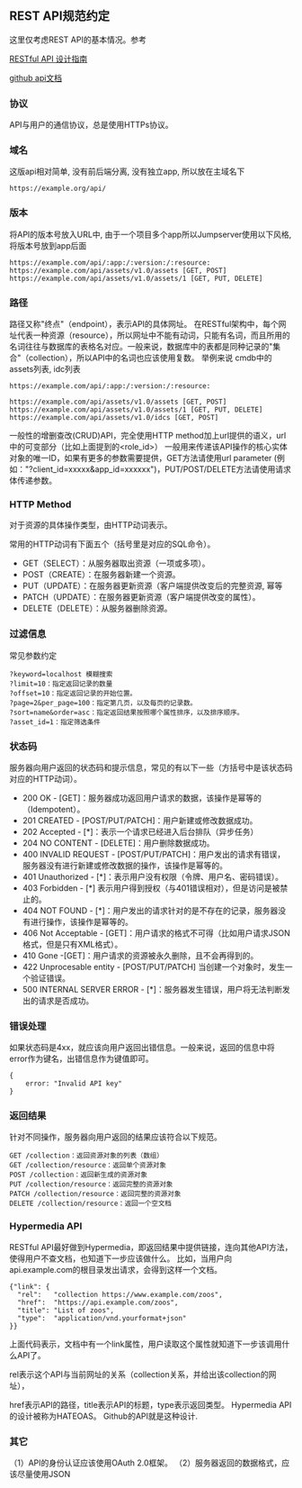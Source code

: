 ## REST API规范约定

这里仅考虑REST API的基本情况。参考 

[RESTful API 设计指南](http://www.ruanyifeng.com/blog/2014/05/restful_api.html)

[github api文档](https://developer.github.com/v3/)

### 协议

API与用户的通信协议，总是使用HTTPs协议。


### 域名

这版api相对简单, 没有前后端分离, 没有独立app, 所以放在主域名下 

```
https://example.org/api/
```

### 版本

将API的版本号放入URL中, 由于一个项目多个app所以Jumpserver使用以下风格,
将版本号放到app后面

```
https://example.com/api/:app:/:version:/:resource:
https://example.com/api/assets/v1.0/assets [GET, POST]
https://example.com/api/assets/v1.0/assets/1 [GET, PUT, DELETE]
```


### 路径

路径又称"终点"（endpoint），表示API的具体网址。
在RESTful架构中，每个网址代表一种资源（resource），所以网址中不能有动词，只能有名词，而且所用的名词往往与数据库的表格名对应。一般来说，数据库中的表都是同种记录的"集合"（collection），所以API中的名词也应该使用复数。
举例来说 cmdb中的assets列表, idc列表

```
https://example.com/api/:app:/:version:/:resource:

https://example.com/api/assets/v1.0/assets [GET, POST]
https://example.com/api/assets/v1.0/assets/1 [GET, PUT, DELETE]
https://example.com/api/assets/v1.0/idcs [GET, POST]
```

一般性的增删查改(CRUD)API，完全使用HTTP method加上url提供的语义，url中的可变部分（比如上面提到的<role_id>）
一般用来传递该API操作的核心实体对象的唯一ID，如果有更多的参数需要提供，GET方法请使用url parameter
(例如："?client_id=xxxxx&app_id=xxxxxx")，PUT/POST/DELETE方法请使用请求体传递参数。


### HTTP Method

对于资源的具体操作类型，由HTTP动词表示。

常用的HTTP动词有下面五个（括号里是对应的SQL命令）。

- GET（SELECT）：从服务器取出资源（一项或多项）。
- POST（CREATE）：在服务器新建一个资源。
- PUT（UPDATE）：在服务器更新资源（客户端提供改变后的完整资源, 幂等
- PATCH（UPDATE）：在服务器更新资源（客户端提供改变的属性）。
- DELETE（DELETE）：从服务器删除资源。


### 过滤信息

常见参数约定

```
?keyword=localhost 模糊搜索
?limit=10：指定返回记录的数量
?offset=10：指定返回记录的开始位置。
?page=2&per_page=100：指定第几页，以及每页的记录数。
?sort=name&order=asc：指定返回结果按照哪个属性排序，以及排序顺序。
?asset_id=1：指定筛选条件
```


### 状态码

服务器向用户返回的状态码和提示信息，常见的有以下一些（方括号中是该状态码对应的HTTP动词）。

- 200 OK - [GET]：服务器成功返回用户请求的数据，该操作是幂等的（Idempotent）。
- 201 CREATED - [POST/PUT/PATCH]：用户新建或修改数据成功。
- 202 Accepted - [*]：表示一个请求已经进入后台排队（异步任务）
- 204 NO CONTENT - [DELETE]：用户删除数据成功。
- 400 INVALID REQUEST - [POST/PUT/PATCH]：用户发出的请求有错误，服务器没有进行新建或修改数据的操作，该操作是幂等的。
- 401 Unauthorized - [*]：表示用户没有权限（令牌、用户名、密码错误）。
- 403 Forbidden - [*] 表示用户得到授权（与401错误相对），但是访问是被禁止的。
- 404 NOT FOUND - [*]：用户发出的请求针对的是不存在的记录，服务器没有进行操作，该操作是幂等的。
- 406 Not Acceptable - [GET]：用户请求的格式不可得（比如用户请求JSON格式，但是只有XML格式）。
- 410 Gone -[GET]：用户请求的资源被永久删除，且不会再得到的。
- 422 Unprocesable entity - [POST/PUT/PATCH] 当创建一个对象时，发生一个验证错误。
- 500 INTERNAL SERVER ERROR - [*]：服务器发生错误，用户将无法判断发出的请求是否成功。


### 错误处理

如果状态码是4xx，就应该向用户返回出错信息。一般来说，返回的信息中将error作为键名，出错信息作为键值即可。

```
{
    error: "Invalid API key"
}
```

### 返回结果

针对不同操作，服务器向用户返回的结果应该符合以下规范。

```
GET /collection：返回资源对象的列表（数组）
GET /collection/resource：返回单个资源对象
POST /collection：返回新生成的资源对象
PUT /collection/resource：返回完整的资源对象
PATCH /collection/resource：返回完整的资源对象
DELETE /collection/resource：返回一个空文档
```

### Hypermedia API

RESTful API最好做到Hypermedia，即返回结果中提供链接，连向其他API方法，使得用户不查文档，也知道下一步应该做什么。
比如，当用户向api.example.com的根目录发出请求，会得到这样一个文档。

```
{"link": {
  "rel":   "collection https://www.example.com/zoos",
  "href":  "https://api.example.com/zoos",
  "title": "List of zoos",
  "type":  "application/vnd.yourformat+json"
}}
```

上面代码表示，文档中有一个link属性，用户读取这个属性就知道下一步该调用什么API了。

rel表示这个API与当前网址的关系（collection关系，并给出该collection的网址），

href表示API的路径，title表示API的标题，type表示返回类型。
Hypermedia API的设计被称为HATEOAS。
Github的API就是这种设计.


### 其它

（1）API的身份认证应该使用OAuth 2.0框架。
（2）服务器返回的数据格式，应该尽量使用JSON

